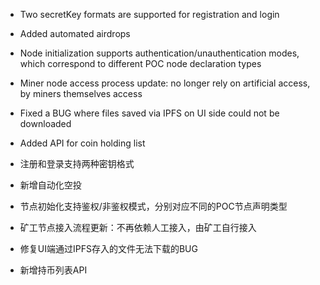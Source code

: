 - Two secretKey formats are supported for registration and login
- Added automated airdrops
- Node initialization supports authentication/unauthentication modes, which correspond to different POC node declaration types
- Miner node access process update: no longer rely on artificial access, by miners themselves access
- Fixed a BUG where files saved via IPFS on UI side could not be downloaded
- Added API for coin holding list

- 注册和登录支持两种密钥格式
- 新增自动化空投
- 节点初始化支持鉴权/非鉴权模式，分别对应不同的POC节点声明类型
- 矿工节点接入流程更新：不再依赖人工接入，由矿工自行接入
- 修复UI端通过IPFS存入的文件无法下载的BUG
- 新增持币列表API